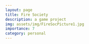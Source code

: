 ```yaml
---
layout: page
title: Fire Society
description: a game project
img: assets/img/FireSocPicture1.jpg
importance: 7
category: personal
---
```

